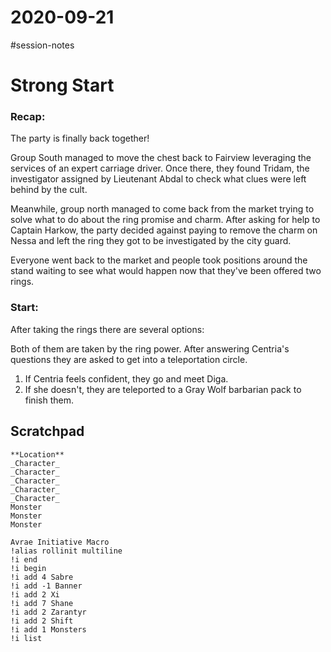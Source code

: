 # 2020-09-21

\#session-notes 

# Strong Start

### Recap:

The party is finally back together!

Group South managed to move the chest back to Fairview leveraging the services of an expert carriage driver. Once there, they found Tridam, the investigator assigned by Lieutenant Abdal to check what clues were left behind by the cult.

Meanwhile, group north managed to come back from the market trying to solve what to do about the ring promise and charm. After asking for help to Captain Harkow, the party decided against paying to remove the charm on Nessa and left the ring they got to be investigated by the city guard.

Everyone went back to the market and people took positions around the stand waiting to see what would happen now that they've been offered two rings.

### Start:

After taking the rings there are several options:

Both of them are taken by the ring power. After answering Centria's questions they are asked to get into a teleportation circle.

1. If Centria feels confident, they go and meet Diga.
1. If she doesn't, they are teleported to a Gray Wolf barbarian pack to finish them.

## Scratchpad

````
**Location**
_Character_
_Character_
_Character_
_Character_
_Character_
Monster
Monster
Monster

Avrae Initiative Macro
!alias rollinit multiline
!i end
!i begin
!i add 4 Sabre
!i add -1 Banner
!i add 2 Xi
!i add 7 Shane
!i add 2 Zarantyr
!i add 2 Shift
!i add 1 Monsters
!i list
````
